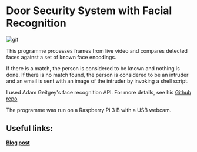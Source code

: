 # Door Security System with Facial Recognition

![gif](https://imgur.com/ZgfokcZ)

This programme processes frames from live video and compares detected faces against a set of known face encodings. 

If there is a match, the person is considered to be known and nothing is done. 
If there is no match found, the person is considered to be an intruder and an email is sent with an image of the intruder by invoking a shell script.

I used Adam Geitgey's face recognition API. For more details, see his [Github repo](https://github.com/ageitgey/face_recognition)

The programme was run on a Raspberry Pi 3 B with a USB webcam.

## Useful links:

**[Blog post](https://medium.com/@rithikachowta/tinkering-around-with-opencv-during-a-college-project-gave-me-a-newfound-interest-in-computer-67704d163cca)**

